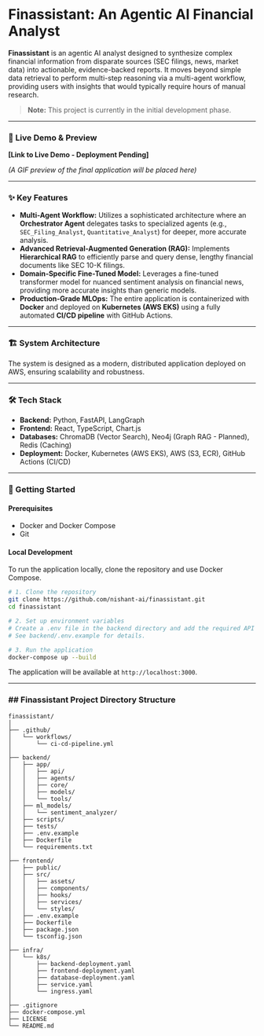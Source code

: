 # Finassistant: An Agentic AI Financial Analyst

[](https://www.google.com/search?q=https://github.com/nishant-ai/finassistant)
[](https://opensource.org/licenses/MIT)

**Finassistant** is an agentic AI analyst designed to synthesize complex financial information from disparate sources (SEC filings, news, market data) into actionable, evidence-backed reports. It moves beyond simple data retrieval to perform multi-step reasoning via a multi-agent workflow, providing users with insights that would typically require hours of manual research.

> **Note:** This project is currently in the initial development phase.

-----

### 🎥 Live Demo & Preview

**[Link to Live Demo - Deployment Pending]**

*(A GIF preview of the final application will be placed here)*

-----

### ✨ Key Features

  * **Multi-Agent Workflow:** Utilizes a sophisticated architecture where an **Orchestrator Agent** delegates tasks to specialized agents (e.g., `SEC_Filing_Analyst`, `Quantitative_Analyst`) for deeper, more accurate analysis.
  * **Advanced Retrieval-Augmented Generation (RAG):** Implements **Hierarchical RAG** to efficiently parse and query dense, lengthy financial documents like SEC 10-K filings.
  * **Domain-Specific Fine-Tuned Model:** Leverages a fine-tuned transformer model for nuanced sentiment analysis on financial news, providing more accurate insights than generic models.
  * **Production-Grade MLOps:** The entire application is containerized with **Docker** and deployed on **Kubernetes (AWS EKS)** using a fully automated **CI/CD pipeline** with GitHub Actions.

-----

### 🏗️ System Architecture

The system is designed as a modern, distributed application deployed on AWS, ensuring scalability and robustness.

-----

### 🛠️ Tech Stack

  * **Backend:** Python, FastAPI, LangGraph
  * **Frontend:** React, TypeScript, Chart.js
  * **Databases:** ChromaDB (Vector Search), Neo4j (Graph RAG - Planned), Redis (Caching)
  * **Deployment:** Docker, Kubernetes (AWS EKS), AWS (S3, ECR), GitHub Actions (CI/CD)

-----

### 🚀 Getting Started

#### Prerequisites

  * Docker and Docker Compose
  * Git

#### Local Development

To run the application locally, clone the repository and use Docker Compose.

```bash
# 1. Clone the repository
git clone https://github.com/nishant-ai/finassistant.git
cd finassistant

# 2. Set up environment variables
# Create a .env file in the backend directory and add the required API keys.
# See backend/.env.example for details.

# 3. Run the application
docker-compose up --build
```

The application will be available at `http://localhost:3000`.

-----

### \#\# Finassistant Project Directory Structure

```
finassistant/
│
├── .github/
│   └── workflows/
│       └── ci-cd-pipeline.yml
│
├── backend/
│   ├── app/
│   │   ├── api/
│   │   ├── agents/
│   │   ├── core/
│   │   ├── models/
│   │   └── tools/
│   ├── ml_models/
│   │   └── sentiment_analyzer/
│   ├── scripts/
│   ├── tests/
│   ├── .env.example
│   ├── Dockerfile
│   └── requirements.txt
│
├── frontend/
│   ├── public/
│   ├── src/
│   │   ├── assets/
│   │   ├── components/
│   │   ├── hooks/
│   │   ├── services/
│   │   └── styles/
│   ├── .env.example
│   ├── Dockerfile
│   ├── package.json
│   └── tsconfig.json
│
├── infra/
│   └── k8s/
│       ├── backend-deployment.yaml
│       ├── frontend-deployment.yaml
│       ├── database-deployment.yaml
│       ├── service.yaml
│       └── ingress.yaml
│
├── .gitignore
├── docker-compose.yml
├── LICENSE
└── README.md
```